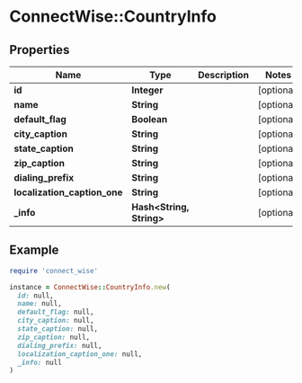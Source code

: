 # ConnectWise::CountryInfo

## Properties

| Name | Type | Description | Notes |
| ---- | ---- | ----------- | ----- |
| **id** | **Integer** |  | [optional] |
| **name** | **String** |  | [optional] |
| **default_flag** | **Boolean** |  | [optional] |
| **city_caption** | **String** |  | [optional] |
| **state_caption** | **String** |  | [optional] |
| **zip_caption** | **String** |  | [optional] |
| **dialing_prefix** | **String** |  | [optional] |
| **localization_caption_one** | **String** |  | [optional] |
| **_info** | **Hash&lt;String, String&gt;** |  | [optional] |

## Example

```ruby
require 'connect_wise'

instance = ConnectWise::CountryInfo.new(
  id: null,
  name: null,
  default_flag: null,
  city_caption: null,
  state_caption: null,
  zip_caption: null,
  dialing_prefix: null,
  localization_caption_one: null,
  _info: null
)
```

